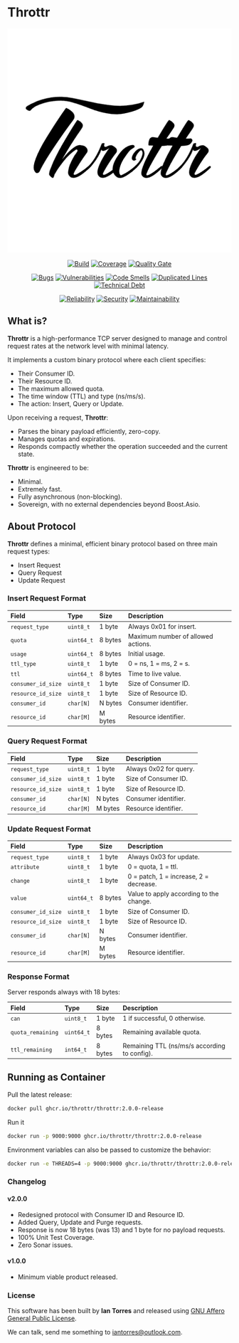 # Throttr

<p align="center"><a href="https://throttr.cl" target="_blank"><img src="./throttr.png" alt="Throttr"></a></p>

<p align="center">
<a href="https://github.com/throttr/throttr/actions/workflows/build.yml"><img src="https://github.com/throttr/throttr/actions/workflows/build.yml/badge.svg" alt="Build"></a>
<a href="https://codecov.io/gh/throttr/throttr"><img src="https://codecov.io/gh/throttr/throttr/graph/badge.svg?token=QCWYBNCJ0T" alt="Coverage"></a>
<a href="https://sonarcloud.io/project/overview?id=throttr_throttr"><img src="https://sonarcloud.io/api/project_badges/measure?project=throttr_throttr&metric=alert_status" alt="Quality Gate"></a>
</p>

<p align="center">
<a href="https://sonarcloud.io/project/overview?id=throttr_throttr"><img src="https://sonarcloud.io/api/project_badges/measure?project=throttr_throttr&metric=bugs" alt="Bugs"></a>
<a href="https://sonarcloud.io/project/overview?id=throttr_throttr"><img src="https://sonarcloud.io/api/project_badges/measure?project=throttr_throttr&metric=vulnerabilities" alt="Vulnerabilities"></a>
<a href="https://sonarcloud.io/project/overview?id=throttr_throttr"><img src="https://sonarcloud.io/api/project_badges/measure?project=throttr_throttr&metric=code_smells" alt="Code Smells"></a>
<a href="https://sonarcloud.io/project/overview?id=throttr_throttr"><img src="https://sonarcloud.io/api/project_badges/measure?project=throttr_throttr&metric=duplicated_lines_density" alt="Duplicated Lines"></a>
<a href="https://sonarcloud.io/project/overview?id=throttr_throttr"><img src="https://sonarcloud.io/api/project_badges/measure?project=throttr_throttr&metric=sqale_index" alt="Technical Debt"></a>
</p>

<p align="center">
<a href="https://sonarcloud.io/project/overview?id=throttr_throttr"><img src="https://sonarcloud.io/api/project_badges/measure?project=throttr_throttr&metric=reliability_rating" alt="Reliability"></a>
<a href="https://sonarcloud.io/project/overview?id=throttr_throttr"><img src="https://sonarcloud.io/api/project_badges/measure?project=throttr_throttr&metric=security_rating" alt="Security"></a>
<a href="https://sonarcloud.io/project/overview?id=throttr_throttr"><img src="https://sonarcloud.io/api/project_badges/measure?project=throttr_throttr&metric=sqale_rating" alt="Maintainability"></a>
</p>

## What is?

**Throttr** is a high-performance TCP server designed to manage and control request rates at the network level with minimal latency.

It implements a custom binary protocol where each client specifies:

- Their Consumer ID.
- Their Resource ID.
- The maximum allowed quota.
- The time window (TTL) and type (ns/ms/s).
- The action: Insert, Query or Update.

Upon receiving a request, **Throttr**:

- Parses the binary payload efficiently, zero-copy.
- Manages quotas and expirations.
- Responds compactly whether the operation succeeded and the current state.

**Throttr** is engineered to be:

- Minimal.
- Extremely fast.
- Fully asynchronous (non-blocking).
- Sovereign, with no external dependencies beyond Boost.Asio.

## About Protocol

**Throttr** defines a minimal, efficient binary protocol based on three main request types:

- Insert Request
- Query Request
- Update Request

### Insert Request Format

| Field              | Type       | Size    | Description                        |
|:-------------------|:-----------|:--------|:-----------------------------------|
| `request_type`     | `uint8_t`  | 1 byte  | Always 0x01 for insert.            |
| `quota`            | `uint64_t` | 8 bytes | Maximum number of allowed actions. |
| `usage`            | `uint64_t` | 8 bytes | Initial usage.                     |
| `ttl_type`         | `uint8_t`  | 1 byte  | 0 = ns, 1 = ms, 2 = s.             |
| `ttl`              | `uint64_t` | 8 bytes | Time to live value.                |
| `consumer_id_size` | `uint8_t`  | 1 byte  | Size of Consumer ID.               |
| `resource_id_size` | `uint8_t`  | 1 byte  | Size of Resource ID.               |
| `consumer_id`      | `char[N]`  | N bytes | Consumer identifier.               |
| `resource_id`      | `char[M]`  | M bytes | Resource identifier.               |

### Query Request Format

| Field              | Type      | Size    | Description            |
|:-------------------|:----------|:--------|:-----------------------|
| `request_type`     | `uint8_t` | 1 byte  | Always 0x02 for query. |
| `consumer_id_size` | `uint8_t` | 1 byte  | Size of Consumer ID.   |
| `resource_id_size` | `uint8_t` | 1 byte  | Size of Resource ID.   |
| `consumer_id`      | `char[N]` | N bytes | Consumer identifier.   |
| `resource_id`      | `char[M]` | M bytes | Resource identifier.   |

### Update Request Format

| Field              | Type       | Size    | Description                             |
|:-------------------|:-----------|:--------|:----------------------------------------|
| `request_type`     | `uint8_t`  | 1 byte  | Always 0x03 for update.                 |
| `attribute`        | `uint8_t`  | 1 byte  | 0 = quota, 1 = ttl.                     |
| `change`           | `uint8_t`  | 1 byte  | 0 = patch, 1 = increase, 2 = decrease.  |
| `value`            | `uint64_t` | 8 bytes | Value to apply according to the change. |
| `consumer_id_size` | `uint8_t`  | 1 byte  | Size of Consumer ID.                    |
| `resource_id_size` | `uint8_t`  | 1 byte  | Size of Resource ID.                    |
| `consumer_id`      | `char[N]`  | N bytes | Consumer identifier.                    |
| `resource_id`      | `char[M]`  | M bytes | Resource identifier.                    |

### Response Format

Server responds always with 18 bytes:

| Field             | Type       | Size    | Description                                  |
|:------------------|:-----------|:--------|:---------------------------------------------|
| `can`             | `uint8_t`  | 1 byte  | 1 if successful, 0 otherwise.                |
| `quota_remaining` | `uint64_t` | 8 bytes | Remaining available quota.                   |
| `ttl_remaining`   | `int64_t`  | 8 bytes | Remaining TTL (ns/ms/s according to config). |

## Running as Container

Pull the latest release:

```bash
docker pull ghcr.io/throttr/throttr:2.0.0-release
```

Run it

```bash
docker run -p 9000:9000 ghcr.io/throttr/throttr:2.0.0-release
```

Environment variables can also be passed to customize the behavior:

```bash
docker run -e THREADS=4 -p 9000:9000 ghcr.io/throttr/throttr:2.0.0-release
```

### Changelog

#### v2.0.0

- Redesigned protocol with Consumer ID and Resource ID.
- Added Query, Update and Purge requests.
- Response is now 18 bytes (was 13) and 1 byte for no payload requests.
- 100% Unit Test Coverage.
- Zero Sonar issues.

#### v1.0.0

- Minimum viable product released.

### License

This software has been built by **Ian Torres** and released using [GNU Affero General Public License](./LICENSE).

We can talk, send me something to [iantorres@outlook.com](mailto:iantorres@outlook.com).
